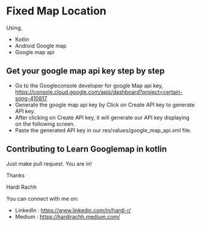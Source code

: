 # Fixed Map Location
Using,
  - Kotlin
  - Android Google map
  - Google map api
    
## Get your google map api key step by step
  - Go to the Googleconsole developer for google Map api key, https://console.cloud.google.com/apis/dashboard?project=certain-song-410817
  - Generate the google map api key by Click on Create API key to generate API key.
  - After clicking on Create API key, it will generate our API key displaying on the following screen.
  - Paste the generated API key in our res/values/google_map_api.xml file.

## Contributing to Learn Googlemap in kotlin

Just make pull request. You are in!

Thanks

Hardi Rachh

You can connect with me on:

- LinkedIn : https://www.linkedin.com/in/hardi-r/
- Medium : https://hardirachh.medium.com/
